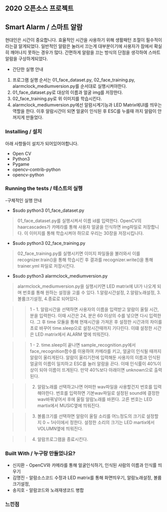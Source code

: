 ## 2020 오픈소스 프로젝트
## Smart Alarm / 스마트 알람
현대인은 시간이 중요합니다. 효율적인 시간을 사용하기 위해 생활패턴 조절이 필수적이라는걸 알게되었다. 일반적인 알람은 눌러서 끄는게 대부분이기에 사용자가 잠에서 확실히 깨어나지 못하는 경우가 많다. 간편하게 알람을 끄는 방식의 단점을 생각하여 스마트 알람을 구상하게되었다.

- 간단한 실행 안내
1. 프로그램 실행 순서는 01_face_dataset.py, 02_face_training.py, alarmclock_mediumversion.py를 순서대로 실행시켜야한다. 
2. 01_face_dataset.py로 대상의 이름과 얼굴 img를 저장한다.
3. 02_face_training.py로 위 이미지를 학습시킨다. 
4. alarmclock_mediumversion.py에선 알람시계기능과 LED Matrix에UI를 띄우는 역할을 한다. 이후 알람시간이 되면 얼굴이 인식된 후 ESC를 누를때 까지 알람이 안꺼지게 만들었다.

### Installing / 설치

아래 사항들이 설치가 되어있어야합니다.
- Open CV
- Python3
- Pygame
- opencv-contrib-python
- opencv-python


### Running the tests / 테스트의 실행
-구체적인 실행 안내

- $sudo python3 01_face_dataset.py
> 01_face_dataset.py를 실행시켜서 이름 id를 입력한다. OpenCV의 haarcascades가 카메라를 통해 사용자 얼굴을 인식하면 img파일로 저장합니다. 이 이미지를 통해 학습시켜야 하므로 우리는 30장을 저장시킵니다.

- $sudo python3 02_face_training.py
> 02_face_training.py를 실행시키면 이미지 파일들을 불러와서 이를 recognizer.train()을 통해 학습시킨 후 결과를 recognizer.write()을 통해 trainer.yml 파일로 저장시킨다.

- $sudo python3 alarmclock_mediumversion.py
> alarmclock_mediumversion.py을 실행시키면 LED matrix에 UI가 나오게 되며 번호를 통해 원하는 설정을 고를 수 있다. 1.알람시간설정, 2.알람노래설정, 3.볼륨크기설정, 4.종료로 되어있다.

>   > 1 - 1. 알람시간을 선택하면 사용자의 이름을 입력받고 알람이 울릴 시간, 분을 입력한다. 이때 시간은 24, 분은 60 이상의 수를 넣으면 다시 입력한다. 그 후 time 모듈을 통해 현재시간을 가져온 후 설정한 시간과의 차이를 초로 바꾸어 time.sleep으로 설정시간때까지 기다린다. 이떄 설정한 시간은 LED matrix에서 ALARM 옆에 띄워진다.

>   > 1 - 2. time.sleep이 끝나면 sample_recognition.py에서 face_recognition함수를 이용하여 카메라를 키고, 얼굴이 인식될 때까지 알람이 울리게된다. 알람이 울리기전에 입력해둔 사용자의 이름과 인식된 얼굴의 이름이 일치하고 ESC를 눌러 알람을 끈다. 이때 인식률이 40%이상이 되야 이름이 뜨게된다. 만약 40%보다 아래이면 unknown으로 출력된다.

>   > 2. 알람노래를 선택하고나면 어떠한 wav파일을 사용할건지 번호를 입력해야한다. 번호를 입력하면 기본wav파일로 설정된 sound에 결정한 wav바꿔넣어서 후에 울릴 알람노래를 바뀐다. 고른 번호는 LED martix에서 MUSIC옆에 띄워진다.

>   > 3. 볼륨크기를 선택하면 알람이 울릴 소리를 어느정도의 크기로 설정할지 0 ~ 1사이에서 정한다. 설정한 소리의 크기는 LED martix에서 VOLUMN옆에 띄워진다.

>   > 4. 알람프로그램을 종료시킨다.


### Built With / 누구랑 만들었나요?
- 신지환 - OpenCV와 카메라를 통해 얼굴인식하기, 인식된 사람의 이름과 인식률 띄우기
- 김명진 - 알람소스코드 수정과 LED matrix를 통해 화면띄우기, 알람노래설정, 볼륨크기설정, 
- 송지호 - 알람코드와 노래재생코드 병합

### 느낀점

